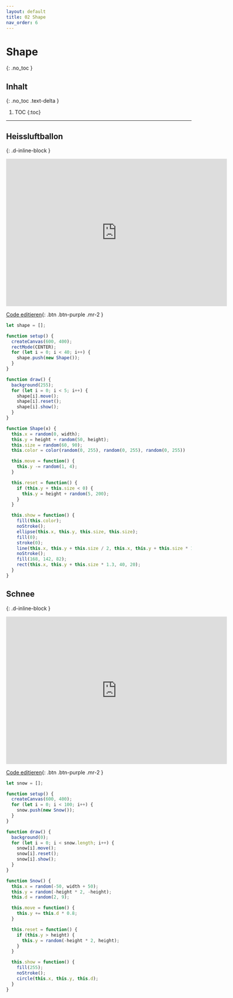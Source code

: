 ```yaml
---
layout: default
title: 02 Shape
nav_order: 6
---
```


# Shape
{: .no_toc }

## Inhalt
{: .no_toc .text-delta }

1. TOC
{:toc}

---

## Heissluftballon
{: .d-inline-block }

<iframe style="width: 600px; height: 400px; overflow: hidden;"  scrolling="no" frameborder="0" src="https://editor.p5js.org/tinoschroeter/embed/yHKE5WEmo"></iframe>

[Code editieren](https://editor.p5js.org/tinoschroeter/sketches/yHKE5WEmo){: .btn .btn-purple .mr-2 }

```javascript
let shape = [];

function setup() {
  createCanvas(600, 400);
  rectMode(CENTER);
  for (let i = 0; i < 40; i++) {
    shape.push(new Shape());
  }
}

function draw() {
  background(255);
  for (let i = 0; i < 5; i++) {
    shape[i].move();
    shape[i].reset();
    shape[i].show();
  }
}

function Shape(x) {
  this.x = random(0, width);
  this.y = height + random(50, height);
  this.size = random(60, 90);
  this.color = color(random(0, 255), random(0, 255), random(0, 255))

  this.move = function() {
    this.y -= random(1, 4);
  }

  this.reset = function() {
    if (this.y + this.size < 0) {
      this.y = height + random(5, 200);
    }
  }

  this.show = function() {
    fill(this.color);
    noStroke();
    ellipse(this.x, this.y, this.size, this.size);
    fill(0);
    stroke(0);
    line(this.x, this.y + this.size / 2, this.x, this.y + this.size * 1.3);
    noStroke();
    fill(168, 142, 82);
    rect(this.x, this.y + this.size * 1.3, 40, 20);
  }
}
```

## Schnee 
{: .d-inline-block }

<iframe style="width: 600px; height: 400px; overflow: hidden;"  scrolling="no" frameborder="0" src="https://editor.p5js.org/tinoschroeter/embed/ibPxieiIr"></iframe>                                                                                                  

[Code editieren](https://editor.p5js.org/tinoschroeter/sketches/ibPxieiIr){: .btn .btn-purple .mr-2 }

```javascript
let snow = [];

function setup() {
  createCanvas(600, 400);
  for (let i = 0; i < 100; i++) {
    snow.push(new Snow());
  }
}

function draw() {
  background(0);
  for (let i = 0; i < snow.length; i++) {
    snow[i].move();
    snow[i].reset();
    snow[i].show();
  }
}

function Snow() {
  this.x = random(-50, width + 50);
  this.y = random(-height * 2, -height);
  this.d = random(2, 9);

  this.move = function() {
    this.y += this.d * 0.8;
  }

  this.reset = function() {
    if (this.y > height) {
      this.y = random(-height * 2, height);
    }
  }

  this.show = function() {
    fill(255);
    noStroke();
    circle(this.x, this.y, this.d);
  }
}
```
